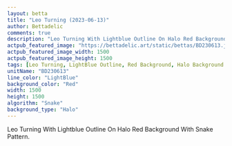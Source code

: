 ```yaml
---
layout: betta
title: "Leo Turning (2023-06-13)"
author: Bettadelic
comments: true
description: "Leo Turning With Lightblue Outline On Halo Red Background With Snake Pattern."
actpub_featured_image: "https://bettadelic.art/static/bettas/BD230613.jpg"
actpub_featured_image_width: 1500
actpub_featured_image_height: 1500
tags: [Leo Turning, LightBlue Outline, Red Background, Halo Background Pattern, Snake Pattern, June 2023]
unitName: "BD230613"
line_color: "LightBlue"
background_color: "Red"
width: 1500
height: 1500
algorithm: "Snake"
background_type: "Halo"
---
```


Leo Turning With Lightblue Outline On Halo Red Background With Snake Pattern.
